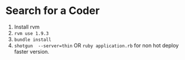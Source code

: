 Search for a Coder
==================

1. Install rvm
2. `rvm use 1.9.3`
3. `bundle install`
4. `shotgun  --server=thin`  OR `ruby application.rb` for non hot deploy faster version.
